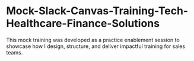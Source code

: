 # Mock-Slack-Canvas-Training-Tech-Healthcare-Finance-Solutions
This mock training was developed as a practice enablement session to showcase how I design, structure, and deliver impactful training for sales teams.
